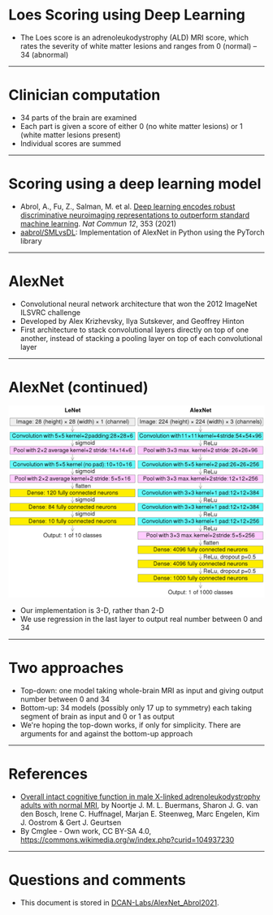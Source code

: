 # Loes Scoring using Deep Learning

* The Loes score is an adrenoleukodystrophy (ALD) MRI score, which rates the severity of white matter lesions and ranges from 0 (normal) – 34 (abnormal)

---

# Clinician computation
* 34 parts of the brain are examined
* Each part is given a score of either 0 (no white matter lesions) or 1 (white matter lesions present)
* Individual scores are summed

---

# Scoring using a deep learning model
* Abrol, A., Fu, Z., Salman, M. et al. [Deep learning encodes robust discriminative neuroimaging representations to outperform standard machine learning](https://doi.org/10.1038/s41467-020-20655-6). *Nat Commun 12*, 353 (2021)
* [aabrol/SMLvsDL](https://github.com/aabrol/SMLvsDL/tree/master/reprex): Implementation of AlexNet in Python using the PyTorch library

---

# AlexNet
* Convolutional neural network architecture that won the 2012 ImageNet ILSVRC challenge
* Developed by Alex Krizhevsky, Ilya Sutskever, and Geoffrey Hinton
* First architecture to stack convolutional layers directly on top of one another, instead of stacking a pooling layer on top of each convolutional layer

---

# AlexNet (continued)
![width:800px height:350px](Comparison_image_neural_networks.svg.png)
* Our implementation is 3-D, rather than 2-D
* We use regression in the last layer to output real number between 0 and 34

---

# Two approaches
* Top-down: one model taking whole-brain MRI as input and giving output number between 0 and 34
* Bottom-up: 34 models (possibly only 17 up to symmetry) each taking segment of brain as input and 0 or 1 as output
* We're hoping the top-down works, if only for simplicity.  There are arguments for and against the bottom-up approach

---

# References

* [Overall intact cognitive function in male X-linked adrenoleukodystrophy adults with normal MRI](https://ojrd.biomedcentral.com/articles/10.1186/s13023-019-1184-4), by Noortje J. M. L. Buermans, Sharon J. G. van den Bosch, Irene C. Huffnagel, Marjan E. Steenweg, Marc Engelen, Kim J. Oostrom & Gert J. Geurtsen
* By Cmglee - Own work, CC BY-SA 4.0, https://commons.wikimedia.org/w/index.php?curid=104937230

---

# Questions and comments

* This document is stored in [DCAN-Labs/AlexNet_Abrol2021](https://github.com/DCAN-Labs/AlexNet_Abrol2021).
